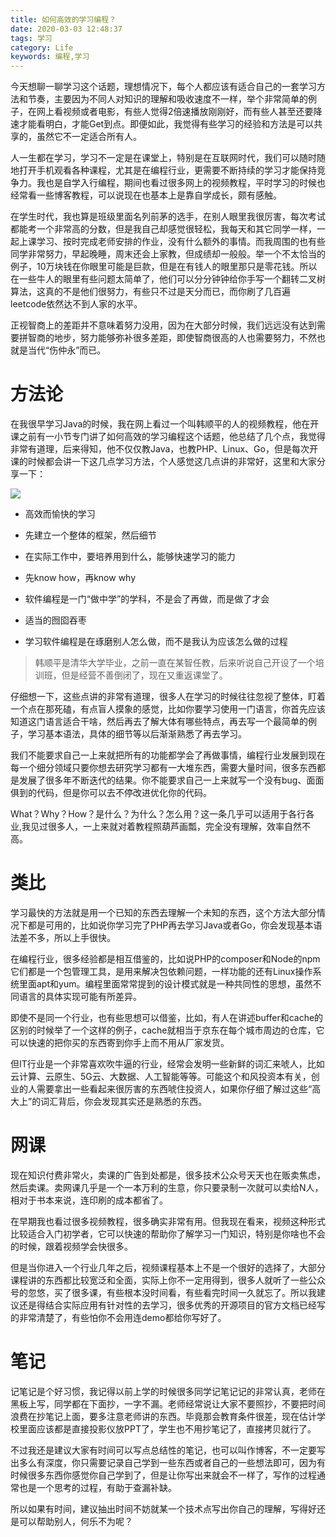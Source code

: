 ```yaml
---
title: 如何高效的学习编程？
date: 2020-03-03 12:48:37
tags: 学习
category: Life
keywords: 编程,学习
---
```

今天想聊一聊学习这个话题，理想情况下，每个人都应该有适合自己的一套学习方法和节奏，主要因为不同人对知识的理解和吸收速度不一样，举个非常简单的例子，在网上看视频或者电影，有些人觉得2倍速播放刚刚好，而有些人甚至还要降速才能看明白，才能Get到点。即便如此，我觉得有些学习的经验和方法是可以共享的，虽然它不一定适合所有人。

人一生都在学习，学习不一定是在课堂上，特别是在互联网时代，我们可以随时随地打开手机观看各种课程，尤其是在编程行业，更需要不断持续的学习才能保持竞争力。我也是自学入行编程，期间也看过很多网上的视频教程，平时学习的时候也经常看一些博客教程，可以说现在也基本上是靠自学成长，颇有感触。

<!--more-->

在学生时代，我也算是班级里面名列前茅的选手，在别人眼里我很厉害，每次考试都能考一个非常高的分数，但是我自己却感觉很轻松，我每天和其它同学一样，一起上课学习、按时完成老师安排的作业，没有什么额外的事情。而我周围的也有些同学非常努力，早起晚睡，周末还会上家教，但成绩却一般般。举一个不太恰当的例子，10万块钱在你眼里可能是巨款，但是在有钱人的眼里那只是零花钱。所以在一些牛人的眼里有些问题太简单了，他们可以分分钟钟给你手写一个翻转二叉树算法，这真的不是他们很努力，有些只不过是天分而已，而你刷了几百遍leetcode依然达不到人家的水平。

正视智商上的差距并不意味着努力没用，因为在大部分时候，我们远远没有达到需要拼智商的地步，努力能够弥补很多差距，即使智商很高的人也需要努力，不然也就是当代“伤仲永”而已。

# 方法论
在我很早学习Java的时候，我在网上看过一个叫韩顺平的人的视频教程，他在开课之前有一小节专门讲了如何高效的学习编程这个话题，他总结了几个点，我觉得非常有道理，后来得知，他不仅仅教Java，也教PHP、Linux、Go，但是每次开课的时候都会讲一下这几点学习方法，个人感觉这几点讲的非常好，这里和大家分享一下：

<img src="/images/2020-03-03-1.png" /> 

- 高效而愉快的学习

- 先建立一个整体的框架，然后细节
- 在实际工作中，要培养用到什么，能够快速学习的能力
- 先know how，再know why
- 软件编程是一门“做中学”的学科，不是会了再做，而是做了才会
- 适当的囫囵吞枣
- 学习软件编程是在琢磨别人怎么做，而不是我认为应该怎么做的过程

>韩顺平是清华大学毕业，之前一直在某智任教，后来听说自己开设了一个培训班，但是经营不善倒闭了，现在又重返课堂了。

仔细想一下，这些点讲的非常有道理，很多人在学习的时候往往忽视了整体，盯着一个点在那死磕，有点盲人摸象的感觉，比如你要学习使用一门语言，你首先应该知道这门语言适合干啥，然后再去了解大体有哪些特点，再去写一个最简单的例子，学习基本语法，具体的细节等以后渐渐熟悉了再去学习。

我们不能要求自己一上来就把所有的功能都学会了再做事情，编程行业发展到现在每一个细分领域只要你想去研究学习都有一大堆东西，需要大量时间，很多东西都是发展了很多年不断迭代的结果。你不能要求自己一上来就写一个没有bug、面面俱到的代码，但是你可以去不停改进优化你的代码。

What？Why？How？是什么？为什么？怎么用？这一条几乎可以适用于各行各业,我见过很多人，一上来就对着教程照葫芦画瓢，完全没有理解，效率自然不高。

# 类比
学习最快的方法就是用一个已知的东西去理解一个未知的东西，这个方法大部分情况下都是可用的，比如说你学习完了PHP再去学习Java或者Go，你会发现基本语法差不多，所以上手很快。

在编程行业，很多经验都是相互借鉴的，比如说PHP的composer和Node的npm它们都是一个包管理工具，是用来解决包依赖问题，一样功能的还有Linux操作系统里面apt和yum。编程里面常常提到的设计模式就是一种共同性的思想，虽然不同语言的具体实现可能有所差异。

即使不是同一个行业，也有些思想可以借鉴，比如，有人在讲述buffer和cache的区别的时候举了一个这样的例子，cache就相当于京东在每个城市周边的仓库，它可以快速的把你买的东西寄到你手上而不用从厂家发货。

但IT行业是一个非常喜欢吹牛逼的行业，经常会发明一些新鲜的词汇来唬人，比如云计算、云原生、5G云、大数据、人工智能等等。可能这个和风投资本有关，创业的人需要拿出一些看起来很厉害的东西唬住投资人，如果你仔细了解过这些“高大上”的词汇背后，你会发现其实还是熟悉的东西。

# 网课
现在知识付费非常火，卖课的广告到处都是，很多技术公众号天天也在贩卖焦虑，然后卖课。卖网课几乎是一个一本万利的生意，你只要录制一次就可以卖给N人，相对于书本来说，连印刷的成本都省了。

在早期我也看过很多视频教程，很多确实非常有用。但我现在看来，视频这种形式比较适合入门初学者，它可以快速的帮助你了解学习一门知识，特别是你啥也不会的时候，跟着视频学会快很多。

但是当你进入一个行业几年之后，视频课程基本上不是一个很好的选择了，大部分课程讲的东西都比较宽泛和全面，实际上你不一定用得到，很多人就听了一些公众号的忽悠，买了很多课，有些根本没时间看，有些看完时间一久就忘了。所以我建议还是得结合实际应用有针对性的去学习，很多优秀的开源项目的官方文档已经写的非常清楚了，有些怕你不会用连demo都给你写好了。

# 笔记
记笔记是个好习惯，我记得以前上学的时候很多同学记笔记记的非常认真，老师在黑板上写，同学都在下面抄，一字不漏。老师经常说让大家不要照抄，不要把时间浪费在抄笔记上面，要多注意老师讲的东西。毕竟那会教育条件很差，现在估计学校里面应该都是直接投影仪放PPT了，学生也不用抄笔记了，直接拷贝就行了。

不过我还是建议大家有时间可以写点总结性的笔记，也可以叫作博客，不一定要写出多么有深度，你只需要记录自己学到一些东西或者自己的一些想法即可，因为有时候很多东西你感觉你自己学到了，但是让你写出来就会不一样了，写作的过程通常也是一个思考的过程，有助于查漏补缺。

所以如果有时间，建议抽出时间不妨就某一个技术点写出你自己的理解，写得好还是可以帮助别人，何乐不为呢？
